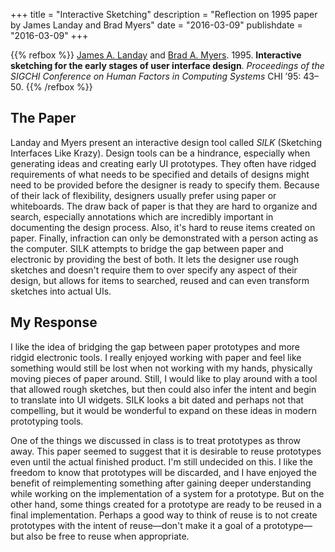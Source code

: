 +++
title = "Interactive Sketching"
description = "Reflection on 1995 paper by James Landay and Brad Myers"
date = "2016-03-09"
publishdate = "2016-03-09"
+++

{{% refbox %}}
[James A. Landay](https://profiles.stanford.edu/james-landay) and
[Brad A. Myers](https://www.cs.cmu.edu/~bam/).
1995. **Interactive sketching for the early stages of user interface design**. *Proceedings of the SIGCHI Conference on Human Factors in Computing Systems* CHI ’95: 43–50.
<span class=actions>
<a href="http://www.sigchi.org/chi95/proceedings/papers/jal1bdy.htm" title="HTML Paper"><i class="fa fa-html"></i></a>
<a href="https://dl.acm.org/citation.cfm?doid=223904.223910" title="ACM citation"><i class="fa fa-book"></i></a>
</span>
{{% /refbox %}}

## The Paper

Landay and Myers present an interactive design tool called *SILK* (Sketching
Interfaces Like Krazy). Design tools can be a hindrance, especially when
generating ideas and creating early UI prototypes. They often have ridged
requirements of what needs to be specified and details of designs might need to
be provided before the designer is ready to specify them. Because of their lack
of flexibility, designers usually prefer using paper or whiteboards. The draw
back of paper is that they are hard to organize and search, especially
annotations which are incredibly important in documenting the design process.
Also, it's hard to reuse items created on paper. Finally, infraction can only
be demonstrated with a person acting as the computer. SILK attempts to bridge
the gap between paper and electronic by providing the best of both. It lets
the designer use rough sketches and doesn't require them to over specify any
aspect of their design, but allows for items to searched, reused and can even
transform sketches into actual UIs.

## My Response

I like the idea of bridging the gap between paper prototypes and more ridgid
electronic tools. I really enjoyed working with paper and feel like something
would still be lost when not working with my hands, physically moving pieces of
paper around. Still, I would like to play around with a tool that allowed rough
sketches, but then could also infer the intent and begin to translate into UI
widgets. SILK looks a bit dated and perhaps not that compelling, but it would
be wonderful to expand on these ideas in modern prototyping tools.

One of the things we discussed in class is to treat prototypes as throw away.
This paper seemed to suggest that it is desirable to reuse prototypes even
until the actual finished product. I'm still undecided on this. I like the
freedom to know that prototypes will be discarded, and I have enjoyed the
benefit of reimplementing something after gaining deeper understanding while
working on the implementation of a system for a prototype. But on the other
hand, some things created for a prototype are ready to be reused in a final
implementation. Perhaps a good way to think of reuse is to not create
prototypes with the intent of reuse—don't make it a goal of a prototype—but
also be free to reuse when appropriate.
